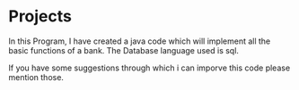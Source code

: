 # Projects
In this Program, I have created a java code which will implement all the basic functions of a bank.
The Database language used is sql.

If you have some suggestions through which i can imporve this code please mention those.
